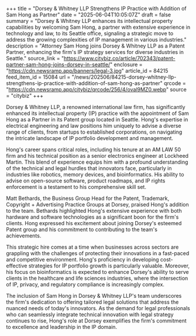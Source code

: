 +++
title = "Dorsey & Whitney LLP Strengthens IP Practice with Addition of Sam Hong as Partner"
date = "2025-06-04T10:05:07Z"
draft = false
summary = "Dorsey & Whitney LLP enhances its intellectual property capabilities by welcoming Sam Hong, a partner with extensive experience in technology and law, to its Seattle office, signaling a strategic move to address the growing complexities of IP management in various industries."
description = "Attorney Sam Hong joins Dorsey & Whitney LLP as a Patent Partner, enhancing the firm's IP strategy services for diverse industries in Seattle."
source_link = "https://www.citybiz.co/article/702343/patent-partner-sam-hong-joins-dorsey-in-seattle/"
enclosure = "https://cdn.newsramp.app/banners/legal-3.jpg"
article_id = 84215
feed_item_id = 15084
url = "/news/202506/84215-dorsey-whitney-llp-strengthens-ip-practice-with-addition-of-sam-hong-as-partner"
qrcode = "https://cdn.newsramp.app/citybiz/qrcode/256/4/oval9MZ0.webp"
source = "citybiz"
+++

<p>Dorsey & Whitney LLP, a renowned international law firm, has significantly enhanced its intellectual property (IP) practice with the appointment of Sam Hong as a Partner in its Patent group located in Seattle. Hong's expertise in electrical engineering and law positions him uniquely to advise a diverse range of clients, from startups to established corporations, on navigating the intricate landscape of IP portfolio development and management.</p><p>Hong's career spans critical roles, including his tenure at an AM LAW 50 firm and his technical position as a senior electronics engineer at Lockheed Martin. This blend of experience equips him with a profound understanding of the technical and legal hurdles that innovators face, particularly in industries like robotics, memory devices, and bioinformatics. His ability to advise on open-source software, product roadmaps, and IP rights enforcement is a testament to his comprehensive skill set.</p><p>Matt Bethards, the Business Group Head for the Patent, Trademark, Copyright + Advertising Practice Groups at Dorsey, praised Hong's addition to the team. Bethards highlighted Hong's extensive experience with both hardware and software technologies as a significant boon for the firm's clients. Hong expressed his excitement about joining Dorsey's esteemed Patent group and his commitment to contributing to the team's achievements.</p><p>This strategic hire comes at a time when businesses across sectors are grappling with the challenges of protecting their innovations in a fast-paced and competitive environment. Hong's proficiency in developing cost-effective strategies for IP portfolio growth is particularly valuable. Moreover, his focus on bioinformatics is expected to enhance Dorsey's ability to serve clients in the healthcare and life sciences industries, where the intersection of IP, privacy, and regulatory compliance is increasingly complex.</p><p>The inclusion of Sam Hong in Dorsey & Whitney LLP's team underscores the firm's dedication to offering tailored legal solutions that address the nuanced needs of today's innovators. As the demand for legal professionals who can seamlessly integrate technical innovation with legal strategy continues to rise, Hong's role at Dorsey exemplifies the firm's commitment to excellence and leadership in the IP domain.</p>